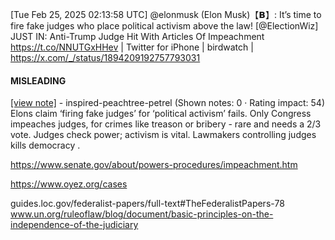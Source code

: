 [Tue Feb 25, 2025 02:13:58 UTC] @elonmusk (Elon Musk)【𝗕】: It’s time to fire fake judges who place political activism above the law! [@ElectionWiz] JUST IN: Anti-Trump Judge Hit With Articles Of Impeachment https://t.co/NNUTGxHHev | Twitter for iPhone | birdwatch | https://x.com/_/status/1894209192757793031

#### MISLEADING

[[view note]](https://x.com/i/birdwatch/n/1894231620736925765) - inspired-peachtree-petrel (Shown notes: 0 · Rating impact: 54)
Elons claim ‘firing fake judges’ for ‘political activism’ fails. Only Congress impeaches judges, for crimes  like treason or bribery - rare and needs a 2/3 vote. Judges check power; activism is vital.  Lawmakers controlling judges kills democracy . 

https://www.senate.gov/about/powers-procedures/impeachment.htm

https://www.oyez.org/cases

guides.loc.gov/federalist-papers/full-text#TheFederalistPapers-78 
www.un.org/ruleoflaw/blog/document/basic-principles-on-the-independence-of-the-judiciary
